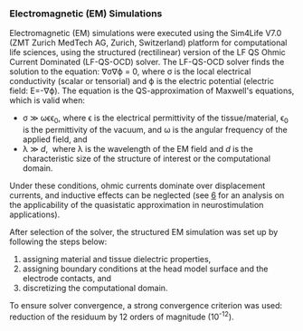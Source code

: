 ### Electromagnetic (EM) Simulations

Electromagnetic (EM) simulations were executed using the Sim4Life V7.0 (ZMT Zurich MedTech AG, Zurich, Switzerland) platform for computational life sciences, using the structured (rectilinear) version of the LF QS Ohmic Current Dominated (LF-QS-OCD) solver. The LF-QS-OCD solver finds the solution to the equation: ∇σ∇ϕ = 0, where σ is the local electrical conductivity (scalar or tensorial) 
and ϕ is the electric potential (electric field: E=-∇ϕ). The equation is the QS-approximation of Maxwell's equations, which is
valid when: 

* σ ≫ ωϵϵ<sub>0</sub>, where ϵ is the electrical permittivity of the tissue/material, ϵ<sub>0</sub> is the permittivity of the vacuum, and ω is the angular frequency of the applied field, and
*  λ ≫ *d*,  where  λ is the wavelength of the EM field and *d* is the characteristic size of the structure of interest or the computational domain. 

Under these conditions, ohmic currents dominate over displacement currents, and inductive effects can be neglected (see [6](/docs/background/references.md) for an analysis on the applicability of the quasistatic approximation in neurostimulation applications).

After selection of the solver, the structured EM simulation was set up by following the steps below:

1. assigning material and tissue dielectric properties, 
2. assigning boundary conditions at the head model surface and the electrode contacts, and 
3. discretizing the computational domain.

To ensure solver convergence, a strong convergence criterion was used: reduction of the residuum by 12 orders of magnitude (10<sup>-12</sup>).
